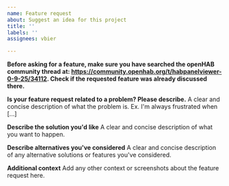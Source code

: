 ```yaml
---
name: Feature request
about: Suggest an idea for this project
title: ''
labels: ''
assignees: vbier

---
```


**Before asking for a feature, make sure you have searched the openHAB community thread at: https://community.openhab.org/t/habpanelviewer-0-9-25/34112. Check if the requested feature was already discussed there.**

**Is your feature request related to a problem? Please describe.**
A clear and concise description of what the problem is. Ex. I'm always frustrated when [...]

**Describe the solution you'd like**
A clear and concise description of what you want to happen.

**Describe alternatives you've considered**
A clear and concise description of any alternative solutions or features you've considered.

**Additional context**
Add any other context or screenshots about the feature request here.
